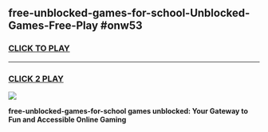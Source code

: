 
## free-unblocked-games-for-school-Unblocked-Games-Free-Play #onw53
<h3>
<a href="https://us.freeplayer.one?title=free-unblocked-games-for-school&ref=9M">CLICK TO PLAY</a></h3>
<hr>

<h3>
<a href="https://us.freeplayer.one?title=free-unblocked-games-for-school&ref=9M">CLICK 2 PLAY</a>
  
</h3>

<a href="https://us.freeplayer.one?title=free-unblocked-games-for-school&ref=9M"><img src="https://clearcache.store/games.png"></a>


**free-unblocked-games-for-school games unblocked: Your Gateway to Fun and Accessible Online Gaming**
